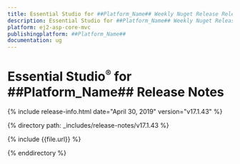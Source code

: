 ```yaml
---
title: Essential Studio for ##Platform_Name## Weekly Nuget Release Release Notes  
description: Essential Studio for ##Platform_Name## Weekly Nuget Release Release Notes  
platform: ej2-asp-core-mvc
publishingplatform: ##Platform_Name##
documentation: ug
---
```


# Essential Studio<sup style="font-size:70%">&reg;</sup> for  ##Platform_Name##  Release Notes  

{% include release-info.html date="April 30, 2019"   version="v17.1.43"  %} 

{% directory path: _includes/release-notes/v17.1.43 %}

{% include {{file.url}} %}

{% enddirectory %}

